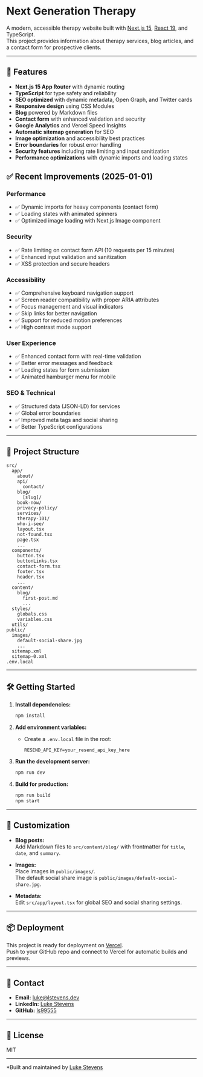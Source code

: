 # Next Generation Therapy

A modern, accessible therapy website built with [Next.js 15](https://nextjs.org/), [React 19](https://react.dev/), and TypeScript.  
This project provides information about therapy services, blog articles, and a contact form for prospective clients.

---

## 🚀 Features

- **Next.js 15 App Router** with dynamic routing
- **TypeScript** for type safety and reliability
- **SEO optimized** with dynamic metadata, Open Graph, and Twitter cards
- **Responsive design** using CSS Modules
- **Blog** powered by Markdown files
- **Contact form** with enhanced validation and security
- **Google Analytics** and Vercel Speed Insights
- **Automatic sitemap generation** for SEO
- **Image optimization** and accessibility best practices
- **Error boundaries** for robust error handling
- **Security features** including rate limiting and input sanitization
- **Performance optimizations** with dynamic imports and loading states

## ✅ Recent Improvements (2025-01-01)

### Performance
- ✅ Dynamic imports for heavy components (contact form)
- ✅ Loading states with animated spinners
- ✅ Optimized image loading with Next.js Image component

### Security
- ✅ Rate limiting on contact form API (10 requests per 15 minutes)
- ✅ Enhanced input validation and sanitization
- ✅ XSS protection and secure headers

### Accessibility
- ✅ Comprehensive keyboard navigation support
- ✅ Screen reader compatibility with proper ARIA attributes
- ✅ Focus management and visual indicators
- ✅ Skip links for better navigation
- ✅ Support for reduced motion preferences
- ✅ High contrast mode support

### User Experience
- ✅ Enhanced contact form with real-time validation
- ✅ Better error messages and feedback
- ✅ Loading states for form submission
- ✅ Animated hamburger menu for mobile

### SEO & Technical
- ✅ Structured data (JSON-LD) for services
- ✅ Global error boundaries
- ✅ Improved meta tags and social sharing
- ✅ Better TypeScript configurations

---

## 📁 Project Structure

```
src/
  app/
    about/
    api/
      contact/
    blog/
      [slug]/
    book-now/
    privacy-policy/
    services/
    therapy-101/
    who-i-see/
    layout.tsx
    not-found.tsx
    page.tsx
    ...
  components/
    button.tsx
    buttonLinks.tsx
    contact-form.tsx
    footer.tsx
    header.tsx
    ...
  content/
    blog/
      first-post.md
      ...
  styles/
    globals.css
    variables.css
  utils/
public/
  images/
    default-social-share.jpg
    ...
  sitemap.xml
  sitemap-0.xml
.env.local
```

---

## 🛠️ Getting Started

1. **Install dependencies:**
   ```sh
   npm install
   ```

2. **Add environment variables:**
   - Create a `.env.local` file in the root:
     ```
     RESEND_API_KEY=your_resend_api_key_here
     ```

3. **Run the development server:**
   ```sh
   npm run dev
   ```

4. **Build for production:**
   ```sh
   npm run build
   npm start
   ```

---

## 📝 Customization

- **Blog posts:**  
  Add Markdown files to `src/content/blog/` with frontmatter for `title`, `date`, and `summary`.

- **Images:**  
  Place images in `public/images/`.  
  The default social share image is `public/images/default-social-share.jpg`.

- **Metadata:**  
  Edit `src/app/layout.tsx` for global SEO and social sharing settings.

---

## 📦 Deployment

This project is ready for deployment on [Vercel](https://vercel.com/).  
Push to your GitHub repo and connect to Vercel for automatic builds and previews.

---

## 📧 Contact

- **Email:** [luke@lstevens.dev](mailto:luke@lstevens.dev)
- **LinkedIn:** [Luke Stevens](https://www.linkedin.com/in/luke-stevens-a117bab5/)
- **GitHub:** [ls99555](https://github.com/ls99555)

---

## 📝 License

MIT

---

*Built and maintained by [Luke Stevens](https://www.linkedin.com/in/luke-stevens-a117bab5/)